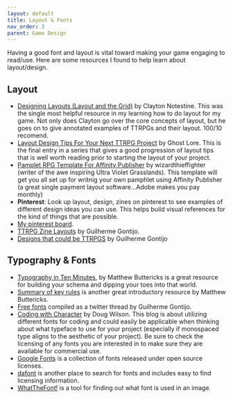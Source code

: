```yaml
---
layout: default
title: Layout & Fonts
nav_order: 3
parent: Game Design
---
```

Having a good font and layout is vital toward making your game engaging to read/use. Here are some resources I found to help learn about layout/design.

## Layout
- [Designing Layouts (Layout and the Grid)](https://www.theexplorersco.com/home/2019/7/20/exploring-layout) by Clayton Notestine. This was the single most helpful resource in my learning how to do layout for my game. Not only does Clayton go over the core concepts of layout, but he goes on to give annotated examples of TTRPGs and their layout. 100/10 recomend.
- [Layout Design Tips For Your Next TTRPG Project](https://ghostlorestudios.com/layout-design-tips-for-your-next-ttrpg-project/) by Ghost Lore. This is the final entry in a series that gives a good progression of layout tips that is well worth reading prior to starting the layout of your project.
- [Pamplet RPG Template For Affinity Publisher](https://wizardthieffighter.itch.io/wtf-pamphlet-rpg-template-affinity-publisher) by wizardthieffighter (writer of the awe inspiring Ultra Violet Grasslands). This template will get you all set up for writnig your own pamphlet using Affinity Publisher (a great single payment layout software...Adobe makes you pay monthly)
- **Pinterest**: Look up layout, design, zines on pinterest to see examples of different design ideas you can use. This helps build visual references for the kind of things that are possible.
- [My pinterest board](https://pin.it/1OIQmGq).
- [TTRPG Zine Layouts](https://pin.it/42u4uaC) by Guilherme Gontijo.
- [Designs that could be TTRPGS](https://www.pinterest.com/gontijodesign/ttrpg-zines-could-look-like-this/?invite_code=9aa2c221ccca41069445ba3e84693972&sender=478578035310725364) by Guilherme Gontijo

## Typography & Fonts
- [Typography in Ten Minutes](https://practicaltypography.com/typography-in-ten-minutes.html), by Matthew Buttericks is a great resource for building your schema and dipping your toes into that world.
- [Summary of key rules](https://practicaltypography.com/summary-of-key-rules.html) is another great introductory resource by Matthew Buttericks.
- [Free fonts](https://twitter.com/gontijodesign/status/1394624373823348737?s=27) compiled as a twitter thread by Guilherme Gontijo.
- [Coding with Character](https://realdougwilson.com/writing/coding-with-character) by Doug Wilson. This blog is about utilizing different fonts for coding and could easily be applicable when thinking about what typeface to use for your project (especially if monospaced type aligns to the aesthetic of your project). Be sure to check the licensing of any fonts you are interested in to make sure they are available for commercial use.
- [Google Fonts](https://fonts.google.com/?category=Display) is a collection of fonts released under open source licenses.
- [dafont](https://www.dafont.com/) is another place to search for fonts and includes easy to find licensing information.
- [WhatTheFont!](https://www.myfonts.com/WhatTheFont/) is a tool for finding out what font is used in an image.
